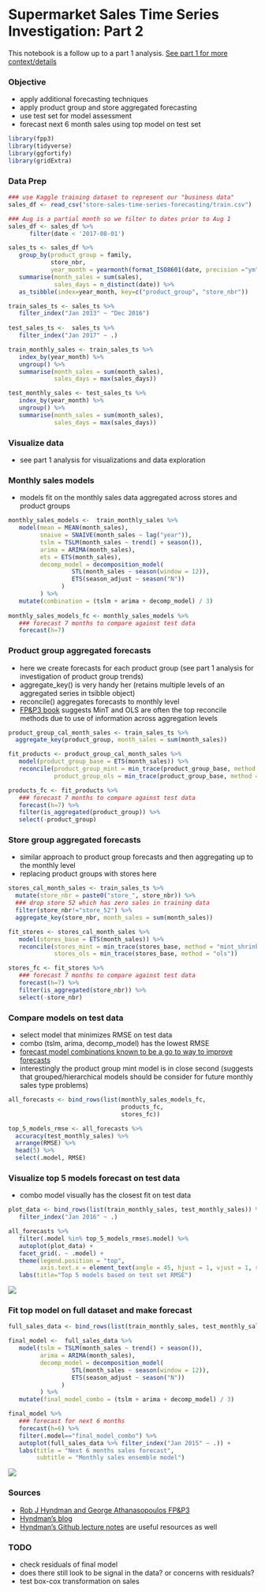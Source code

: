 Supermarket Sales Time Series Investigation: Part 2
================

This notebook is a follow up to a part 1 analysis. [See part 1 for more
context/details](https://github.com/analyticsanalyst/sales_time_series_investigation/tree/main/part_1)

### Objective

  - apply additional forecasting techniques
  - apply product group and store aggregated forecasting
  - use test set for model assessment
  - forecast next 6 month sales using top model on test set

<!-- end list -->

``` r
library(fpp3)
library(tidyverse)
library(ggfortify)
library(gridExtra)
```

### Data Prep

``` r
### use Kaggle training dataset to represent our "business data"
sales_df <- read_csv("store-sales-time-series-forecasting/train.csv")

### Aug is a partial month so we filter to dates prior to Aug 1
sales_df <- sales_df %>%
      filter(date < '2017-08-01')

sales_ts <- sales_df %>%
   group_by(product_group = family,
            store_nbr,
            year_month = yearmonth(format_ISO8601(date, precision ="ym"))) %>%
   summarise(month_sales = sum(sales),
             sales_days = n_distinct(date)) %>%
   as_tsibble(index=year_month, key=c("product_group", "store_nbr"))

train_sales_ts <- sales_ts %>%
   filter_index("Jan 2013" ~ "Dec 2016")
   
test_sales_ts <-  sales_ts %>%
   filter_index("Jan 2017" ~ .)

train_monthly_sales <- train_sales_ts %>%
   index_by(year_month) %>%
   ungroup() %>%
   summarise(month_sales = sum(month_sales),
             sales_days = max(sales_days))

test_monthly_sales <- test_sales_ts %>%
   index_by(year_month) %>%
   ungroup() %>%
   summarise(month_sales = sum(month_sales),
             sales_days = max(sales_days))
```

### Visualize data

  - see part 1 analysis for visualizations and data exploration

### Monthly sales models

  - models fit on the monthly sales data aggregated across stores and
    product groups

<!-- end list -->

``` r
monthly_sales_models <-  train_monthly_sales %>%
   model(mean = MEAN(month_sales),
         snaive = SNAIVE(month_sales ~ lag("year")),
         tslm = TSLM(month_sales ~ trend() + season()),
         arima = ARIMA(month_sales),
         ets = ETS(month_sales),
         decomp_model = decomposition_model(
                  STL(month_sales ~ season(window = 12)),
                  ETS(season_adjust ~ season("N"))
               )
         ) %>%
   mutate(combination = (tslm + arima + decomp_model) / 3)
   
monthly_sales_models_fc <- monthly_sales_models %>%
   ### forecast 7 months to compare against test data
   forecast(h=7)
```

### Product group aggregated forecasts

  - here we create forecasts for each product group (see part 1 analysis
    for investigation of product group trends)
  - aggregate\_key() is very handy her (retains multiple levels of an
    aggregated series in tsibble object)
  - reconcile() aggregates forecasts to monthly level
  - [FP\&P3 book](https://otexts.com/fpp3/tourism.html) suggests MinT
    and OLS are often the top reconcile methods due to use of
    information across aggregation levels

<!-- end list -->

``` r
product_group_cal_month_sales <- train_sales_ts %>%
  aggregate_key(product_group, month_sales = sum(month_sales))

fit_products <- product_group_cal_month_sales %>%
   model(product_group_base = ETS(month_sales)) %>%
   reconcile(product_group_mint = min_trace(product_group_base, method = "mint_shrink"),
             product_group_ols = min_trace(product_group_base, method = "ols"))

products_fc <- fit_products %>%
   ### forecast 7 months to compare against test data
   forecast(h=7) %>%
   filter(is_aggregated(product_group)) %>%
   select(-product_group)
```

### Store group aggregated forecasts

  - similar approach to product group forecasts and then aggregating up
    to the monthly level
  - replacing product groups with stores here

<!-- end list -->

``` r
stores_cal_month_sales <- train_sales_ts %>%
  mutate(store_nbr = paste0("store_", store_nbr)) %>%
  ### drop store 52 which has zero sales in training data
  filter(store_nbr!="store_52") %>%
  aggregate_key(store_nbr, month_sales = sum(month_sales))

fit_stores <- stores_cal_month_sales %>%
   model(stores_base = ETS(month_sales)) %>%
   reconcile(stores_mint = min_trace(stores_base, method = "mint_shrink"),
             stores_ols = min_trace(stores_base, method = "ols"))

stores_fc <- fit_stores %>%
   ### forecast 7 months to compare against test data
   forecast(h=7) %>%
   filter(is_aggregated(store_nbr)) %>%
   select(-store_nbr)
```

### Compare models on test data

  - select model that minimizes RMSE on test data
  - combo (tslm, arima, decomp\_model) has the lowest RMSE
  - [forecast model combinations known to be a go to way to improve
    forecasts](https://otexts.com/fpp3/combinations.html)
  - interestingly the product group mint model is in close second
    (suggests that grouped/hierarchical models should be consider for
    future monthly sales type problems)

<!-- end list -->

``` r
all_forecasts <- bind_rows(list(monthly_sales_models_fc,
                                products_fc,
                                stores_fc))

top_5_models_rmse <- all_forecasts %>%
  accuracy(test_monthly_sales) %>%
  arrange(RMSE) %>%
  head(5) %>%
  select(.model, RMSE)
```

### Visualize top 5 models forecast on test data

  - combo model visually has the closest fit on test data

<!-- end list -->

``` r
plot_data <- bind_rows(list(train_monthly_sales, test_monthly_sales)) %>%
   filter_index("Jan 2016" ~ .)

all_forecasts %>%
   filter(.model %in% top_5_models_rmse$.model) %>%
   autoplot(plot_data) +
   facet_grid(. ~ .model) +
   theme(legend.position = "top",
         axis.text.x = element_text(angle = 45, hjust = 1, vjust = 1, size=6)) +
   labs(title="Top 5 models based on test set RMSE")
```

![](part_2_sales_time_series_files/figure-gfm/unnamed-chunk-8-1.png)<!-- -->

### Fit top model on full dataset and make forecast

``` r
full_sales_data <- bind_rows(list(train_monthly_sales, test_monthly_sales))

final_model <-  full_sales_data %>%
   model(tslm = TSLM(month_sales ~ trend() + season()),
         arima = ARIMA(month_sales),
         decomp_model = decomposition_model(
                  STL(month_sales ~ season(window = 12)),
                  ETS(season_adjust ~ season("N"))
               )
         ) %>%
   mutate(final_model_combo = (tslm + arima + decomp_model) / 3)

final_model %>%
   ### forecast for next 6 months
   forecast(h=6) %>%
   filter(.model=="final_model_combo") %>%
   autoplot(full_sales_data %>% filter_index("Jan 2015" ~ .)) +
   labs(title = "Next 6 months sales forecast",
        subtitle = "Monthly sales ensemble model")
```

![](part_2_sales_time_series_files/figure-gfm/unnamed-chunk-9-1.png)<!-- -->

### Sources
  - [Rob J Hyndman and George Athanasopoulos
    FP\&P3](https://otexts.com/fpp3/)
  - [Hyndman’s blog](https://robjhyndman.com/hyndsight/)
  - [Hyndman’s Github lecture
    notes](https://github.com/robjhyndman/ETC3550Slides/tree/fable) are
    useful resources as well

### TODO
- check residuals of final model
- does there still look to be signal in the data? or concerns with residuals?
- test box-cox transformation on sales
